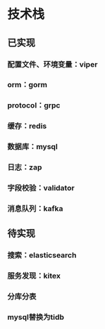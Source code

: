 # 技术栈

## 已实现
### 配置文件、环境变量：viper
### orm：gorm
### protocol：grpc
### 缓存：redis
### 数据库：mysql
### 日志：zap
### 字段校验：validator
### 消息队列：kafka


## 待实现
### 搜索：elasticsearch
### 服务发现：kitex
### 分库分表
### mysql替换为tidb